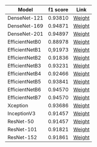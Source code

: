 | Model          	| f1 score 	| Link 	|
|----------------	|----------	|------	|
| DenseNet-121   	| 0.93810  	|   <a href="https://drive.google.com/file/d/1Ee4xZV17AlgGshR9Mab7-dyjX0jMdAWs/view?usp=sharing">Weight</a>   	|
| DenseNet-169   	| 0.94871  	|    <a href="https://drive.google.com/file/d/1LxcUk8LPYRvy9EWlMJSs0qyFSsdgZ_xr/view?usp=sharing">Weight</a>  	|
| DenseNet-201   	| 0.94897  	|    <a href="https://drive.google.com/file/d/16uHMKQ2YBlEk47UZT-LTslPRK3R7wA6W/view?usp=sharing">Weight</a> 	|
| EfficientNetB0 	| 0.88978  	|    <a href="https://drive.google.com/file/d/1lDtHWdjymeJX2yWPdgUo_-9dIOS7SdcZ/view?usp=sharing">Weight</a> 	|
| EfficientNetB1 	| 0,91973  	|     <a href="https://drive.google.com/file/d/1MVP8AsGxcGBempgQLYjGxYfSrcK3Q-fa/view?usp=sharing">Weight</a> 	|
| EfficientNetB2 	| 0.91836  	|    <a href="https://drive.google.com/file/d/1Nab5f1AjeDqmI4Tu7bQ0362ISHfrfOjC/view?usp=sharing">Weight</a>  	|
| EfficientNetB3 	| 0.93231  	|    <a href="https://drive.google.com/file/d/1IKf_5_AITgePPx3SCO9t2rYVJruQy4Us/view?usp=sharing">Weight</a>   	|
| EfficientNetB4 	| 0.92466  	|     <a href="https://drive.google.com/file/d/1cQAjsFR4c4KJd5CWTd4SwqwL0aV_SUUt/view?usp=sharing">Weight</a> 	|
| EfficientNetB5 	| 0.93841  	|    <a href="https://drive.google.com/file/d/1xyuygsXW35aDMXa64gF0OFpRXwaif804/view?usp=sharing">Weight</a>   	|
| EfficientNetB6 	| 0.94570  	|     <a href="https://drive.google.com/file/d/1_0-IkJXF0GsAUaUkgEiTKYGvIFsFzp5W/view?usp=sharing">Weight</a> 	|
| EfficientNetB7 	| 0.94570  	|     <a href="https://drive.google.com/file/d/1CY0f7JjbZo0IHxId2MWJq4jy0v8o0vtO/view?usp=sharing">Weight</a> 	|
| Xception       	| 0.93686  	|      <a href="https://drive.google.com/file/d/1Qt9Gb0HhTES0tmS80WvDaOGoVyyEbWtX/view?usp=sharing">Weight</a> 	|
| InceptionV3    	| 0.91457  	|     <a href="https://drive.google.com/file/d/1OFacvx_nLlEXJujeFCSxmxXPqxZpA53Y/view?usp=sharing">Weight</a> 	|
| ResNet-50      	| 0.91457  	|      <a href="https://drive.google.com/file/d/15PMFwBXjZGVPZM-auvPBHhLm5xRXTiHh/view?usp=sharing">Weight</a> 	|
| ResNet-101     	| 0.91821  	|     <a href="https://drive.google.com/file/d/1zpXMyEhlsU-PbqI-g7nT5TIEWpoexSJb/view?usp=sharing">Weight</a> 	|
| ResNet-152     	| 0.91861  	|     <a href="https://drive.google.com/file/d/17Dz9rMbmyvibhzgvDs0F1XSe7-vxLfsD/view?usp=sharing">Weight</a> 	|